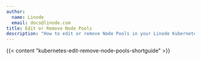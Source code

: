```yaml
---
author:
  name: Linode
  email: docs@linode.com
title: Edit or Remove Node Pools
description: "How to edit or remove Node Pools in your Linode Kubernetes Engine (LKE) cluster."
---
```


{{< content "kubernetes-edit-remove-node-pools-shortguide" >}}